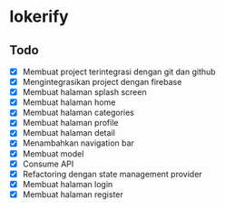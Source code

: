 # lokerify

## Todo

- [x] Membuat project terintegrasi dengan git dan github
- [x] Mengintegrasikan project dengan firebase
- [x] Membuat halaman splash screen
- [x] Membuat halaman home
- [x] Membuat halaman categories
- [x] Membuat halaman profile
- [x] Membuat halaman detail
- [x] Menambahkan navigation bar
- [x] Membuat model
- [x] Consume API
- [x] Refactoring dengan state management provider
- [x] Membuat halaman login
- [x] Membuat halaman register

